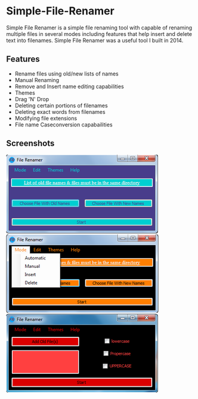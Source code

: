 # Simple-File-Renamer
Simple File Renamer is a simple file renaming tool with capable of renaming multiple files in 
several modes including features that help insert and delete text into filenames. Simple File Renamer 
was a useful tool I built in 2014.

## Features
+ Rename files using old/new lists of names
+ Manual Renaming
+ Remove and Insert name editing capabilities
+ Themes
+ Drag 'N' Drop
+ Deleting certain portions of filenames
+ Deleting exact words from filenames
+ Modifying file extensions
+ File name Caseconversion capabailities


## Screenshots
<img src="https://github.com/ezzak/Simple-File-Renamer/blob/master/Screenshots/1.png"/> <br/>
<img src="https://github.com/ezzak/Simple-File-Renamer/blob/master/Screenshots/2.png"/> <br />
<img src="https://github.com/ezzak/Simple-File-Renamer/blob/master/Screenshots/3.png"/>
